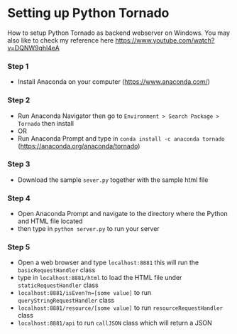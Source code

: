 # Setting up Python Tornado
How to setup Python Tornado as backend webserver on Windows. You may also like to check my reference here https://www.youtube.com/watch?v=DQNW9qhl4eA

### Step 1
- Install Anaconda on your computer (https://www.anaconda.com/)

### Step 2
- Run Anaconda Navigator then go to `Environment > Search Package > Tornado` then install
- OR
- Run Anaconda Prompt and type in `conda install -c anaconda tornado` (https://anaconda.org/anaconda/tornado)

### Step 3
- Download the sample `sever.py` together with the sample html file

### Step 4
- Open Anaconda Prompt and navigate to the directory where the Python and HTML file located
- then type in `python server.py` to run your server

### Step 5
- Open a web browser and type `localhost:8881` this will run the `basicRequestHandler` class
- type in `localhost:8881/html` to load the HTML file under `staticRequestHandler` class
- `localhost:8881/isEven?n=[some value]` to run `queryStringRequestHandler` class
- `localhost:8881/resource/[some value]` to run `resourceRequestHandler` class
- `localhost:8881/api` to run `callJSON` class which will return a JSON

